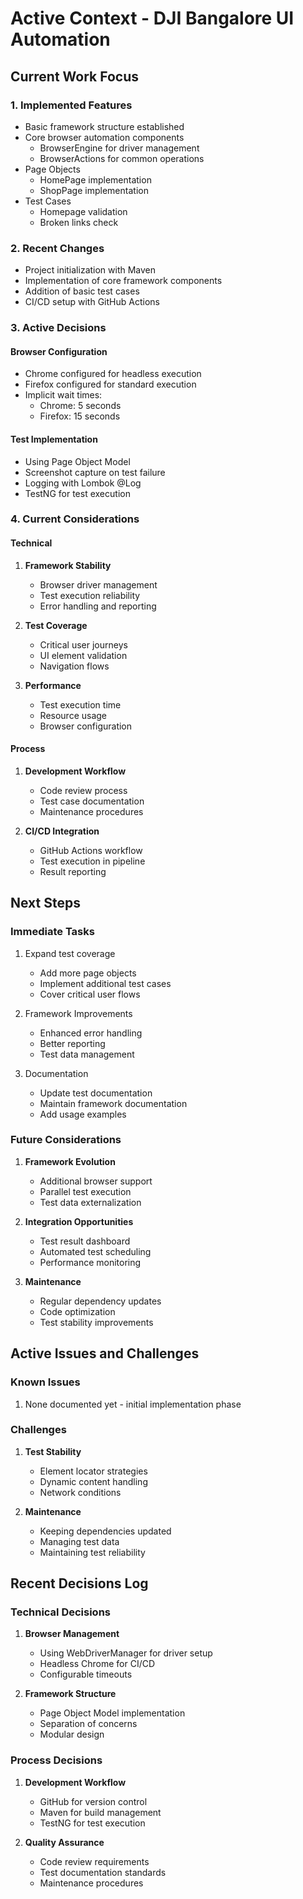 # Active Context - DJI Bangalore UI Automation

## Current Work Focus

### 1. Implemented Features
- Basic framework structure established
- Core browser automation components
  - BrowserEngine for driver management
  - BrowserActions for common operations
- Page Objects
  - HomePage implementation
  - ShopPage implementation
- Test Cases
  - Homepage validation
  - Broken links check

### 2. Recent Changes
- Project initialization with Maven
- Implementation of core framework components
- Addition of basic test cases
- CI/CD setup with GitHub Actions

### 3. Active Decisions

#### Browser Configuration
- Chrome configured for headless execution
- Firefox configured for standard execution
- Implicit wait times:
  - Chrome: 5 seconds
  - Firefox: 15 seconds

#### Test Implementation
- Using Page Object Model
- Screenshot capture on test failure
- Logging with Lombok @Log
- TestNG for test execution

### 4. Current Considerations

#### Technical
1. **Framework Stability**
   - Browser driver management
   - Test execution reliability
   - Error handling and reporting

2. **Test Coverage**
   - Critical user journeys
   - UI element validation
   - Navigation flows

3. **Performance**
   - Test execution time
   - Resource usage
   - Browser configuration

#### Process
1. **Development Workflow**
   - Code review process
   - Test case documentation
   - Maintenance procedures

2. **CI/CD Integration**
   - GitHub Actions workflow
   - Test execution in pipeline
   - Result reporting

## Next Steps

### Immediate Tasks
1. Expand test coverage
   - Add more page objects
   - Implement additional test cases
   - Cover critical user flows

2. Framework Improvements
   - Enhanced error handling
   - Better reporting
   - Test data management

3. Documentation
   - Update test documentation
   - Maintain framework documentation
   - Add usage examples

### Future Considerations
1. **Framework Evolution**
   - Additional browser support
   - Parallel test execution
   - Test data externalization

2. **Integration Opportunities**
   - Test result dashboard
   - Automated test scheduling
   - Performance monitoring

3. **Maintenance**
   - Regular dependency updates
   - Code optimization
   - Test stability improvements

## Active Issues and Challenges

### Known Issues
1. None documented yet - initial implementation phase

### Challenges
1. **Test Stability**
   - Element locator strategies
   - Dynamic content handling
   - Network conditions

2. **Maintenance**
   - Keeping dependencies updated
   - Managing test data
   - Maintaining test reliability

## Recent Decisions Log

### Technical Decisions
1. **Browser Management**
   - Using WebDriverManager for driver setup
   - Headless Chrome for CI/CD
   - Configurable timeouts

2. **Framework Structure**
   - Page Object Model implementation
   - Separation of concerns
   - Modular design

### Process Decisions
1. **Development Workflow**
   - GitHub for version control
   - Maven for build management
   - TestNG for test execution

2. **Quality Assurance**
   - Code review requirements
   - Test documentation standards
   - Maintenance procedures
